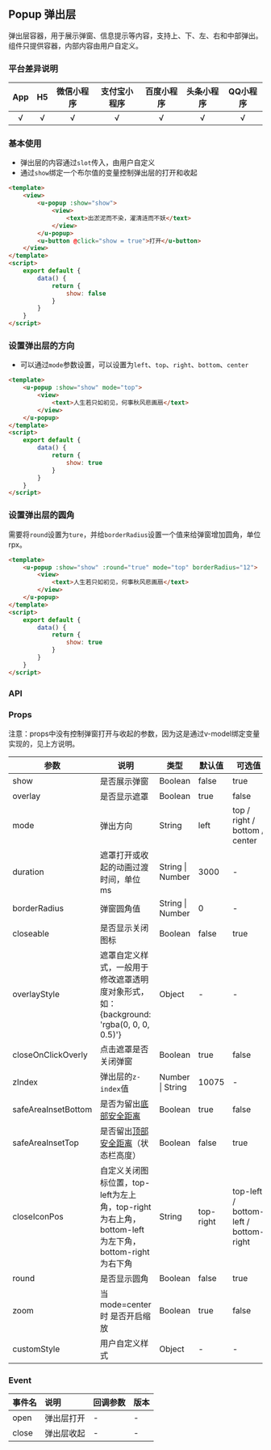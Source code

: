 ## Popup 弹出层 <to-api/>

<demo-model url="/pages/componentsA/popup/popup"></demo-model>

弹出层容器，用于展示弹窗、信息提示等内容，支持上、下、左、右和中部弹出。组件只提供容器，内部内容由用户自定义。

### 平台差异说明

|App|H5|微信小程序|支付宝小程序|百度小程序|头条小程序|QQ小程序|
|:-:|:-:|:-:|:-:|:-:|:-:|:-:|
|√|√|√|√|√|√|√|

### 基本使用

- 弹出层的内容通过`slot`传入，由用户自定义
- 通过`show`绑定一个布尔值的变量控制弹出层的打开和收起

```html
<template>
	<view>
		<u-popup :show="show">
            <view>
                <text>出淤泥而不染，濯清涟而不妖</text>
            </view>
		</u-popup>
		<u-button @click="show = true">打开</u-button>
	</view>
</template>
<script>
	export default {
		data() {
			return {
				show: false
			}
		}
	}
</script>
```

### 设置弹出层的方向

- 可以通过`mode`参数设置，可以设置为`left`、`top`、`right`、`bottom`、`center`

```html
<template>
	<u-popup :show="show" mode="top">
        <view>
            <text>人生若只如初见，何事秋风悲画扇</text>
        </view>
	</u-popup>
</template>
<script>
    export default {
        data() {
            return {
                show: true
            }
        }
    }
</script>
```

### 设置弹出层的圆角

需要将`round`设置为`ture`，并给`borderRadius`设置一个值来给弹窗增加圆角，单位rpx。

```html
<template>
	<u-popup :show="show" :round="true" mode="top" borderRadius="12">
		<view>
            <text>人生若只如初见，何事秋风悲画扇</text>
		</view>
	</u-popup>
</template>
<script>
    export default {
        data() {
            return {
                show: true
            }
        }
    }
</script>
```

### API

### Props

注意：props中没有控制弹窗打开与收起的参数，因为这是通过v-model绑定变量实现的，见上方说明。

| 参数          | 说明            | 类型            | 默认值             |  可选值   |
|------------- |---------------- |---------------|------------------ |-------- |
| show         | 是否展示弹窗 | Boolean | false | true |
| overlay      | 是否显示遮罩 | Boolean | true | false |
| mode         | 弹出方向 | String | left | top / right / bottom / center |
| duration     | 遮罩打开或收起的动画过渡时间，单位ms | String &#124; Number | 3000 | - |
| borderRadius | 弹窗圆角值 | String &#124; Number | 0 | - |
| closeable    | 是否显示关闭图标 | Boolean | false | true |
| overlayStyle | 遮罩自定义样式，一般用于修改遮罩透明度对象形式，如：{background: 'rgba(0, 0, 0, 0.5)'}  | Object | - | - |
| closeOnClickOverly | 点击遮罩是否关闭弹窗 | Boolean | true | false |
| zIndex       | 弹出层的`z-index`值 | Number &#124; String | 10075 | - |
| safeAreaInsetBottom | 是否为留出[底部安全距离](/components/safeAreaInset.html) | Boolean | true | false |
| safeAreaInsetTop | 是否留出[顶部安全距离](/components/safeAreaInset.html)（状态栏高度） | Boolean | false | true |
| closeIconPos | 自定义关闭图标位置，top-left为左上角，top-right为右上角，bottom-left为左下角，bottom-right为右下角  | String | top-right | top-left / bottom-left / bottom-right |
| round        | 是否显示圆角 | Boolean | false | true |
| zoom         | 当mode=center时 是否开启缩放 | Boolean | true | false |
| customStyle  | 用户自定义样式  | Object | - | - |

### Event

|事件名|说明|回调参数|版本|
|:-|:-|:-|:-|
| open  | 弹出层打开 | - | - |
| close | 弹出层收起 | - | - |
